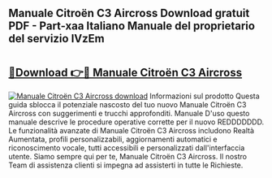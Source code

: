 ## Manuale Citroën C3 Aircross Download gratuit PDF - Part-xaa Italiano Manuale del proprietario del servizio IVzEm

# <h2><a href="http://dfge020.blite.top/?on=Manuale+Citro%c3%abn+C3+Aircross">🔗Download 👉🔴 Manuale Citroën C3 Aircross</a></h2>

[![Manuale Citroën C3 Aircross download](https://i.imgur.com/lujVjoI.png)](http://dfge020.blite.top/?on=Manuale+Citro%c3%abn+C3+Aircross)
Informazioni sul prodotto Questa guida sblocca il potenziale nascosto del tuo nuovo Manuale Citroën C3 Aircross con suggerimenti e trucchi approfonditi. Manuale D'uso questo manuale descrive le procedure operative corrette per il nuovo REDDDDDDD. Le funzionalità avanzate di Manuale Citroën C3 Aircross includono Realtà Aumentata, profili personalizzabili, aggiornamenti automatici e riconoscimento vocale, tutti accessibili e personalizzati dall'interfaccia utente. Siamo sempre qui per te, Manuale Citroën C3 Aircross. Il nostro Team di assistenza clienti si impegna ad assisterti in tutte le Richieste.
